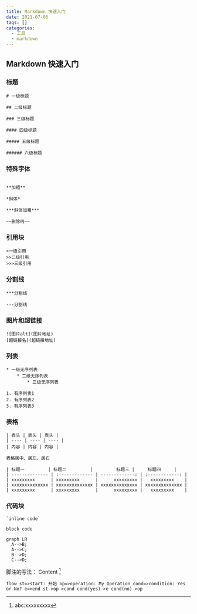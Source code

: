 ```yaml
---
title: Markdown 快速入门
date: 2021-07-06
tags: []
categories:
  - 工具
  - markdown
---
```


## Markdown 快速入门

### 标题

```code
# 一级标题

## 二级标题

### 三级标题

#### 四级标题

##### 五级标题

###### 六级标题

```

### 特殊字体

```code

**加粗**

*斜体*

***斜体加粗***

~~删除线~~
```

### 引用块

```code
>一级引用
>>二级引用
>>>三级引用
```

### 分割线

```code
***分割线

---分割线
```

### 图片和超链接

```code
![图片alt](图片地址)
[超链接名](超链接地址)
```

### 列表

```code
* 一级无序列表
    * 二级无序列表
        * 三级无序列表

1. 有序列表1
2. 有序列表2
3. 有序列表3
```

### 表格

```code
| 表头 | 表头 | 表头 |
| ---- | ---- | ---- |
| 内容 | 内容 | 内容 |

表格居中、居左、居右

| 标题一         | 标题二         |         标题三 |     标题四     |
| -------------- | :------------- | -------------: | :------------: |
| xxxxxxxxx      | xxxxxxxxx      |      xxxxxxxxx |   xxxxxxxxx    |
| xxxxxxxxxxxxxx | xxxxxxxxxxxxxx | xxxxxxxxxxxxxx | xxxxxxxxxxxxxx |
| xxxxxxxxx      | xxxxxxxxx      |      xxxxxxxxx |   xxxxxxxxx    |
```

### 代码块

```code
`inline code`

block code

```

```mermaid
graph LR
  A-->B;
  A-->C;
  B-->D;
  C-->D;
```

脚注的写法：
Content [^1]

[^1]: abc:xxxxxxxxx

​`flow st=>start: 开始 op=>operation: My Operation cond=>condition: Yes or No? e=>end st->op->cond cond(yes)->e cond(no)->op ​`
